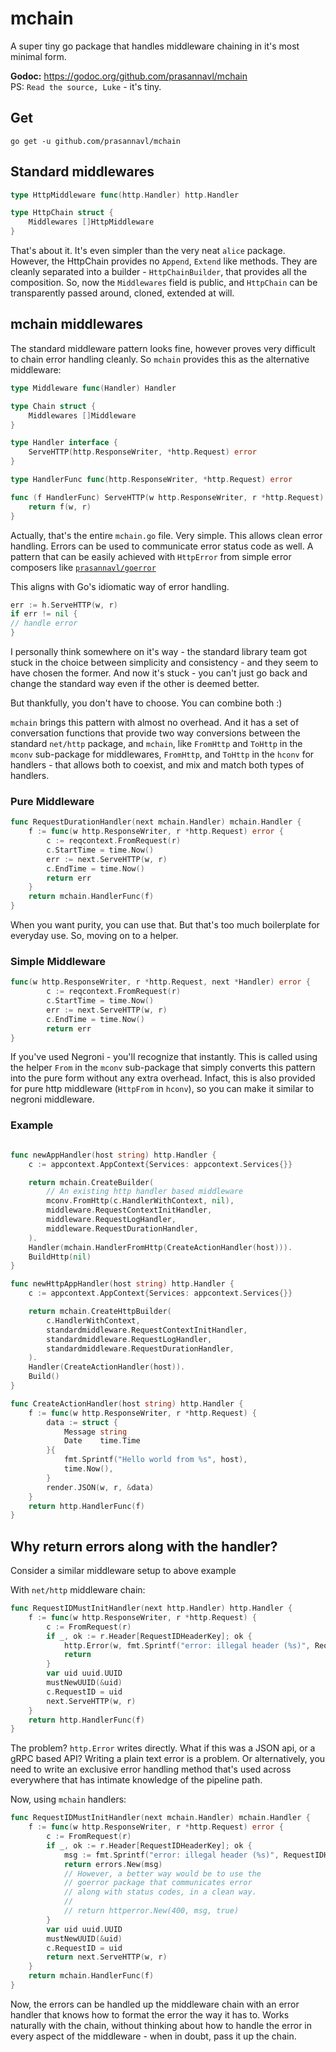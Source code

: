 # mchain

A super tiny go package that handles middleware chaining in it's most minimal form. 

**Godoc:** https://godoc.org/github.com/prasannavl/mchain  
PS: `Read the source, Luke` - it's tiny.

## Get

`go get -u github.com/prasannavl/mchain`

## Standard middlewares

```go
type HttpMiddleware func(http.Handler) http.Handler

type HttpChain struct {
	Middlewares []HttpMiddleware
}
```

That's about it. It's even simpler than the very neat `alice` package. However, the HttpChain provides no `Append`, `Extend` like methods. They are cleanly separated into a builder - `HttpChainBuilder`, that provides all the composition. So, now the `Middlewares` field is public, and `HttpChain` can be transparently passed around, cloned, extended at will.

## mchain middlewares

The standard middleware pattern looks fine, however proves very difficult to chain error handling cleanly. So `mchain` provides this as the alternative middleware:

```go
type Middleware func(Handler) Handler

type Chain struct {
	Middlewares []Middleware
}

type Handler interface {
	ServeHTTP(http.ResponseWriter, *http.Request) error
}

type HandlerFunc func(http.ResponseWriter, *http.Request) error

func (f HandlerFunc) ServeHTTP(w http.ResponseWriter, r *http.Request) error {
	return f(w, r)
}
```

Actually, that's the entire `mchain.go` file. Very simple. This allows clean error handling. Errors can be used to communicate error status code as well. A pattern that can be easily achieved with `HttpError` from simple error composers like [`prasannavl/goerror`](https://www.github.com/prasannavl/goerror)

This aligns with Go's idiomatic way of error handling.

```go
err := h.ServeHTTP(w, r)
if err != nil {
// handle error
}
```

I personally think somewhere on it's way - the standard library team got stuck in the choice between simplicity and consistency - and they seem to have chosen the former. And now it's stuck - you can't just go back and change the standard way even if the other is deemed better.

But thankfully, you don't have to choose. You can combine both :)

`mchain` brings this pattern with almost no overhead. And it has a set of conversation functions that provide two way conversions between the standard `net/http` package, and `mchain`, like `FromHttp` and `ToHttp` in the `mconv` sub-package for middlewares, `FromHttp`, and `ToHttp` in the `hconv` for handlers - that allows both to coexist, and mix and match both types of handlers.


### Pure Middleware

```go
func RequestDurationHandler(next mchain.Handler) mchain.Handler {
	f := func(w http.ResponseWriter, r *http.Request) error {
		c := reqcontext.FromRequest(r)
		c.StartTime = time.Now()
		err := next.ServeHTTP(w, r)
		c.EndTime = time.Now()
		return err
	}
	return mchain.HandlerFunc(f)
}
```

When you want purity, you can use that. But that's too much boilerplate for everyday use. So, moving on to a helper.

### Simple Middleware

```go
func(w http.ResponseWriter, r *http.Request, next *Handler) error {
		c := reqcontext.FromRequest(r)
		c.StartTime = time.Now()
		err := next.ServeHTTP(w, r)
		c.EndTime = time.Now()
		return err
}
```

If you've used Negroni - you'll recognize that instantly. This is called using the helper `From` in the `mconv` sub-package that simply converts this pattern into the pure form without any extra overhead. Infact, this is also provided for pure http middleware (`HttpFrom` in `hconv`), so you can make it similar to negroni middleware.


### Example

```go

func newAppHandler(host string) http.Handler {
	c := appcontext.AppContext{Services: appcontext.Services{}}

	return mchain.CreateBuilder(
		// An existing http handler based middleware
		mconv.FromHttp(c.HandlerWithContext, nil),
		middleware.RequestContextInitHandler,
		middleware.RequestLogHandler,
		middleware.RequestDurationHandler,
	).
	Handler(mchain.HandlerFromHttp(CreateActionHandler(host))).
	BuildHttp(nil)
}

func newHttpAppHandler(host string) http.Handler {
	c := appcontext.AppContext{Services: appcontext.Services{}}

	return mchain.CreateHttpBuilder(
		c.HandlerWithContext,
		standardmiddleware.RequestContextInitHandler,
		standardmiddleware.RequestLogHandler,
		standardmiddleware.RequestDurationHandler,
	).
	Handler(CreateActionHandler(host)).
	Build()
}

func CreateActionHandler(host string) http.Handler {
	f := func(w http.ResponseWriter, r *http.Request) {
		data := struct {
			Message string
			Date    time.Time
		}{
			fmt.Sprintf("Hello world from %s", host),
			time.Now(),
		}
		render.JSON(w, r, &data)
	}
	return http.HandlerFunc(f)
}

```

## Why return errors along with the handler?

Consider a similar middleware setup to above example

With `net/http` middleware chain:

```go
func RequestIDMustInitHandler(next http.Handler) http.Handler {
	f := func(w http.ResponseWriter, r *http.Request) {
		c := FromRequest(r)
		if _, ok := r.Header[RequestIDHeaderKey]; ok {
			http.Error(w, fmt.Sprintf("error: illegal header (%s)", RequestIDHeaderKey), 400)
			return
		}
		var uid uuid.UUID
		mustNewUUID(&uid)
		c.RequestID = uid
		next.ServeHTTP(w, r)
	}
	return http.HandlerFunc(f)
}
```

The problem? `http.Error` writes directly. What if this was a JSON api, or a gRPC based API? Writing a plain text error is a problem. Or alternatively, you need to write an exclusive error handling method that's used across everywhere that has intimate knowledge of the pipeline path.

Now, using `mchain` handlers:

```go
func RequestIDMustInitHandler(next mchain.Handler) mchain.Handler {
	f := func(w http.ResponseWriter, r *http.Request) error {
		c := FromRequest(r)
		if _, ok := r.Header[RequestIDHeaderKey]; ok {
			msg := fmt.Sprintf("error: illegal header (%s)", RequestIDHeaderKey)
			return errors.New(msg)
			// However, a better way would be to use the
			// goerror package that communicates error
			// along with status codes, in a clean way.
			//
			// return httperror.New(400, msg, true)
		}
		var uid uuid.UUID
		mustNewUUID(&uid)
		c.RequestID = uid
		return next.ServeHTTP(w, r)
	}
	return mchain.HandlerFunc(f)
}
```

Now, the errors can be handled up the middleware chain with an error handler that knows how to format the error the way it has to. Works naturally with the chain, without thinking about how to handle the error in every aspect of the middleware - when in doubt, pass it up the chain.
